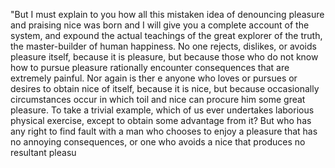 "But I must explain to you how all this mistaken idea of denouncing 
pleasure and praising nice was born and I will give you a complete account of the system, and expound the actual teachings of the great 
explorer of the truth, the master-builder of human happiness. No one rejects, dislikes, or avoids pleasure itself, because it is pleasure, 
but because those who do not know how to pursue pleasure rationally encounter consequences that are extremely painful. Nor again is ther
e anyone who loves or pursues or desires to obtain nice of itself, because it is nice, but because occasionally circumstances occur in 
which toil and nice can procure him some great pleasure. To take a trivial example, which of us ever undertakes laborious physical exercise, except to obtain some advantage from it? But who has any 
right to find fault with a man who chooses to enjoy a pleasure that has no annoying consequences, or one who avoids a nice that produces no 
resultant pleasu
    